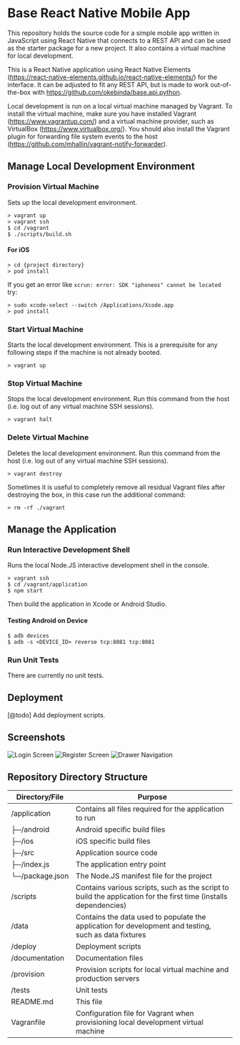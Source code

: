 # Base React Native Mobile App

This repository holds the source code for a simple mobile app written in JavaScript using React Native that connects to a REST API and can be used as the starter package for a new project. It also contains a virtual machine for local development.

This is a React Native application using React Native Elements (https://react-native-elements.github.io/react-native-elements/) for the interface. It can be adjusted to fit any REST API, but is made to work out-of-the-box with https://github.com/okebinda/base.api.python.

Local development is run on a local virtual machine managed by Vagrant. To install the virtual machine, make sure you have installed Vagrant (https://www.vagrantup.com/) and a virtual machine provider, such as VirtualBox (https://www.virtualbox.org/). You should also install the Vagrant plugin for forwarding file system events to the host (https://github.com/mhallin/vagrant-notify-forwarder).

## Manage Local Development Environment

### Provision Virtual Machine

Sets up the local development environment.

```ssh
> vagrant up
> vagrant ssh
$ cd /vagrant
$ ./scripts/build.sh
```

#### For iOS

```ssh
> cd {project directory}
> pod install
```

If you get an error like `xcrun: error: SDK "iphoneos" cannot be located` try:

```ssh
> sudo xcode-select --switch /Applications/Xcode.app
> pod install
```

### Start Virtual Machine

Starts the local development environment. This is a prerequisite for any following steps if the machine is not already booted.

```ssh
> vagrant up
```

### Stop Virtual Machine

Stops the local development environment. Run this command from the host (i.e. log out of any virtual machine SSH sessions).

```ssh
> vagrant halt
```

### Delete Virtual Machine

Deletes the local development environment. Run this command from the host (i.e. log out of any virtual machine SSH sessions).

```ssh
> vagrant destroy
```

Sometimes it is useful to completely remove all residual Vagrant files after destroying the box, in this case run the additional command:

```ssh
> rm -rf ./vagrant
```

## Manage the Application

### Run Interactive Development Shell

Runs the local Node.JS interactive development shell in the console.

```ssh
> vagrant ssh
$ cd /vagrant/application
$ npm start
```

Then build the application in Xcode or Android Studio.

#### Testing Android on Device

```ssh
$ adb devices
$ adb -s <DEVICE_ID> reverse tcp:8081 tcp:8081
```

### Run Unit Tests

There are currently no unit tests.

## Deployment

[@todo] Add deployment scripts.

## Screenshots

![Login Screen](/data/images/screenshots/ios/LoginScreen_1242x2688.png)
![Register Screen](/data/images/screenshots/ios/RegisterScreen_1242x2688.png)
![Drawer Navigation](/data/images/screenshots/ios/DrawerNavigation_1242x2688.png)

## Repository Directory Structure

| Directory/File      | Purpose       |
| ------------------- | ------------- |
| /application        | Contains all files required for the application to run |
|  ├─/android         | Android specific build files |
|  ├─/ios             | iOS specific build files |
|  ├─/src             | Application source code |
|  ├─/index.js        | The application entry point |
|  └─/package.json    | The Node.JS manifest file for the project |
| /scripts            | Contains various scripts, such as the script to build the application for the first time (installs dependencies) |
| /data               | Contains the data used to populate the application for development and testing, such as data fixtures |
| /deploy             | Deployment scripts |
| /documentation      | Documentation files |
| /provision          | Provision scripts for local virtual machine and production servers |
| /tests              | Unit tests |
| README.md           | This file |
| Vagranfile          | Configuration file for Vagrant when provisioning local development virtual machine |

